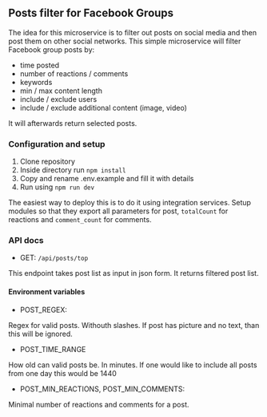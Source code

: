 ## Posts filter for Facebook Groups

The idea for this microservice is to filter out posts on social media and then post them on other social networks. This simple microservice will filter Facebook group posts by:

- time posted
- number of reactions / comments
- keywords
- min / max content length
- include / exclude users
- include / exclude additional content (image, video)

It will afterwards return selected posts.

### Configuration and setup

1. Clone repository
2. Inside directory run `npm install`
3. Copy and rename .env.example and fill it with details
4. Run using `npm run dev`

The easiest way to deploy this is to do it using integration services. Setup modules so that they export all parameters for post, `totalCount` for reactions and `comment_count` for comments.

### API docs

- GET: `/api/posts/top`

This endpoint takes post list as input in json form. It returns filtered post list.

#### Environment variables

- POST_REGEX: 

Regex for valid posts. Withouth slashes. If post has picture and no text, than this will be ignored.

- POST_TIME_RANGE

How old can valid posts be. In minutes. If one would like to include all posts from one day this would be 1440

- POST_MIN_REACTIONS, POST_MIN_COMMENTS:

Minimal number of reactions and comments for a post.
